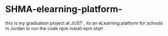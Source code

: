 # SHMA-elearning-platform-
this is my graduation project at JUST , its an eLearning platform for schools in Jordan 
to run the code
npm install 
npm start
